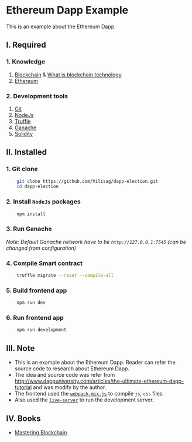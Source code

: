 # Ethereum Dapp Example

This is an example about the Ethereum Dapp.

## I. Required

### 1. Knowledge

1. [Blockchain](https://en.wikipedia.org/wiki/Blockchain) & [What is blockchain technology](https://blockgeeks.com/guides/what-is-blockchain-technology/)
2. [Ethereum](https://www.ethereum.org/)

### 2. Development tools

1. [Git](https://git-scm.com/)
2. [NodeJs](https://nodejs.org/en/)
3. [Truffle](https://truffleframework.com/truffle)
4. [Ganache](https://truffleframework.com/ganache)
5. [Solidity](https://solidity.readthedocs.io/en/v0.4.25/#)

## II. Installed

### 1. Git clone

~~~bash
    git clone https://github.com/Vilisag/dapp-election.git
    cd dapp-election
~~~

### 2. Install `NodeJs` packages

~~~bash
    npm install
~~~

### 3. Run Ganache

*Note: Default Ganache  network have to be `http://127.0.0.1:7545` (can be changed from configuration)*

### 4. Compile Smart contract

~~~bash
    truffle migrate --reset --compile-all
~~~

### 5. Build frontend app

~~~bash
    npm run dev
~~~

### 6. Run frontend app

~~~bash
    npm run development
~~~

## III. Note

- This is an example about the Ethereum Dapp. Reader can refer the source code to research about Ethereum Dapp.
- The idea and source code was refer from http://www.dappuniversity.com/articles/the-ultimate-ethereum-dapp-tutorial and was modify by the author.
- The frontend used the [`webpack-mix.js`](https://github.com/devanandb/webpack-mix/tree/master/docs) to compile `js`, `css` files.
- Also used the [`live-server`](https://www.npmjs.com/package/live-server) to run the development server.
  
## IV. Books

- [Mastering Blockchain](http://ibs.edu.sg/repos/MASTERING%20BLOCKCHAIN%201ST%20EDITION.pdf)